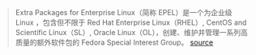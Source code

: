 > Extra Packages for Enterprise Linux（简称 EPEL）是一个为企业级 Linux ，包含但不限于 Red Hat Enterprise Linux（RHEL）, CentOS and Scientific Linux（SL）, Oracle Linux（OL），创建、维护并管理一系列高质量的额外软件包的 Fedora Special Interest Group。
[source](https://fedoraproject.org/wiki/EPEL)
